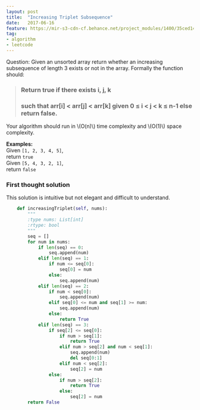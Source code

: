 ```yaml
---
layout: post
title:  "Increasing Triplet Subsequence"
date:   2017-06-16
feature: https://mir-s3-cdn-cf.behance.net/project_modules/1400/35ced149535589.58b77ea8a4cbd.jpg
tag:
- algorithm
- leetcode
---
```

Question: Given an unsorted array return whether an increasing subsequence of length 3 exists or not in the array.
Formally the function should:
>### Return true if there exists i, j, k 
>### such that arr[i] < arr[j] < arr[k] given 0 ≤ i < j < k ≤ n-1 else return false.

Your algorithm should run in \\(O\(n\)\\) time complexity and \\(O\(1\)\\) space complexity.

__Examples:__<br/>
Given `[1, 2, 3, 4, 5]`,<br/>
return `true`<br/>
Given `[5, 4, 3, 2, 1]`,<br/>
return `false`

### First thought solution
This solution is intuitive but not elegant and difficult to understand.
```python
    def increasingTriplet(self, nums):
        """
        :type nums: List[int]
        :rtype: bool
        """
        seq = []
        for num in nums:
            if len(seq) == 0:
                seq.append(num)
            elif len(seq) == 1:
                if num <= seq[0]:
                    seq[0] = num
                else:
                    seq.append(num)
            elif len(seq) == 2:
                if num < seq[0]:
                    seq.append(num)
                elif seq[0] <= num and seq[1] >= num:
                    seq.append(num)
                else:
                    return True
            elif len(seq) == 3:
                if seq[2] <= seq[0]:
                    if num > seq[1]:
                        return True
                    elif num > seq[2] and num < seq[1]:
                        seq.append(num)
                        del seq[0:1]
                    elif num < seq[2]:
                        seq[2] = num
                else:
                    if num > seq[2]:
                        return True
                    else:
                        seq[2] = num
        return False
```